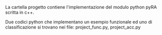 La cartella progetto contiene l'implementazione del modulo python pyRA scritta in c++.

Due codici python che implementano un esempio funzionale ed uno di classificazione si trovano nei file:
project_func.py, project_acc.py
